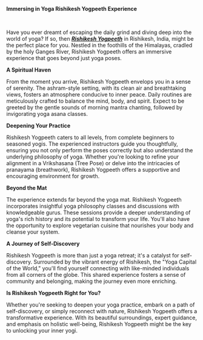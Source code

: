 <p><strong>Immersing in Yoga Rishikesh Yogpeeth Experience</strong></p>
<p>&nbsp;</p>
<p><span style="font-weight: 400;">Have you ever dreamt of escaping the daily grind and diving deep into the world of yoga? If so, then </span><a href="https://yogpeethrishikesh.com/"><strong><em>Rishikesh Yogpeeth</em></strong></a><span style="font-weight: 400;"> in Rishikesh, India, might be the perfect place for you. Nestled in the foothills of the Himalayas, cradled by the holy Ganges River, Rishikesh Yogpeeth offers an immersive experience that goes beyond just yoga poses.</span></p>
<p><strong>A Spiritual Haven</strong></p>
<p><span style="font-weight: 400;">From the moment you arrive, Rishikesh Yogpeeth envelops you in a sense of serenity. The ashram-style setting, with its clean air and breathtaking views, fosters an atmosphere conducive to inner peace. Daily routines are meticulously crafted to balance the mind, body, and spirit. Expect to be greeted by the gentle sounds of morning mantra chanting, followed by invigorating yoga asana classes.</span></p>
<p><strong>Deepening Your Practice</strong></p>
<p><span style="font-weight: 400;">Rishikesh Yogpeeth caters to all levels, from complete beginners to seasoned yogis. The experienced instructors guide you thoughtfully, ensuring you not only perform the poses correctly but also understand the underlying philosophy of yoga. Whether you're looking to refine your alignment in a Vrikshasana (Tree Pose) or delve into the intricacies of pranayama (breathwork), Rishikesh Yogpeeth offers a supportive and encouraging environment for growth.</span></p>
<p><strong>Beyond the Mat</strong></p>
<p><span style="font-weight: 400;">The experience extends far beyond the yoga mat. Rishikesh Yogpeeth incorporates insightful yoga philosophy classes and discussions with knowledgeable gurus. These sessions provide a deeper understanding of yoga's rich history and its potential to transform your life. You'll also have the opportunity to explore vegetarian cuisine that nourishes your body and cleanse your system.</span></p>
<p><strong>A Journey of Self-Discovery</strong></p>
<p><span style="font-weight: 400;">Rishikesh Yogpeeth is more than just a yoga retreat; it's a catalyst for self-discovery. Surrounded by the vibrant energy of Rishikesh, the "Yoga Capital of the World," you'll find yourself connecting with like-minded individuals from all corners of the globe. This shared experience fosters a sense of community and belonging, making the journey even more enriching.</span></p>
<p><strong>Is Rishikesh Yogpeeth Right for You?</strong></p>
<p><span style="font-weight: 400;">Whether you're seeking to deepen your yoga practice, embark on a path of self-discovery, or simply reconnect with nature, Rishikesh Yogpeeth offers a transformative experience. With its beautiful surroundings, expert guidance, and emphasis on holistic well-being, Rishikesh Yogpeeth might be the key to unlocking your inner yogi.</span></p>